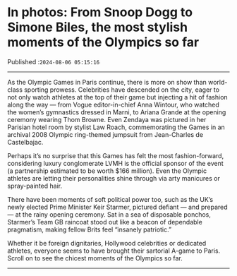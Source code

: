 # In photos: From Snoop Dogg to Simone Biles, the most stylish moments of the Olympics so far

Published :`2024-08-06 05:15:16`

---

As the Olympic Games in Paris continue, there is more on show than world-class sporting prowess. Celebrities have descended on the city, eager to not only watch athletes at the top of their game but injecting a hit of fashion along the way — from Vogue editor-in-chief Anna Wintour, who watched the women’s gymnastics dressed in Marni, to Ariana Grande at the opening ceremony wearing Thom Browne. Even Zendaya was pictured in her Parisian hotel room by stylist Law Roach, commemorating the Games in an archival 2008 Olympic ring-themed jumpsuit from Jean-Charles de Castelbajac.

Perhaps it’s no surprise that this Games has felt the most fashion-forward, considering luxury conglomerate LVMH is the official sponsor of the event (a partnership estimated to be worth $166 million). Even the Olympic athletes are letting their personalities shine through via arty manicures or spray-painted hair.

There have been moments of soft political power too, such as the UK’s newly elected Prime Minister Keir Starmer, pictured defiant — and prepared — at the rainy opening ceremony. Sat in a sea of disposable ponchos, Starmer’s Team GB raincoat stood out like a beacon of dependable pragmatism, making fellow Brits feel “insanely patriotic.”

Whether it be foreign dignitaries, Hollywood celebrities or dedicated athletes, everyone seems to have brought their sartorial A-game to Paris. Scroll on to see the chicest moments of the Olympics so far.

---

